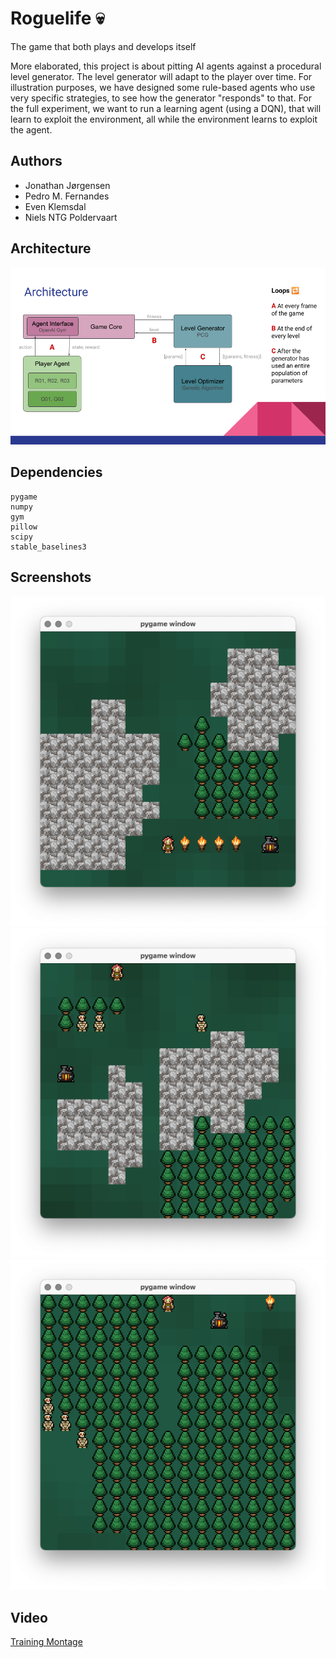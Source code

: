 # Roguelife 💀
The game that both plays and develops itself

More elaborated, this project is about pitting AI agents against a procedural level generator. The level generator will adapt to the player over time. For illustration purposes, we have designed some rule-based agents who use very specific strategies, to see how the generator "responds" to that. For the full experiment, we want to run a learning agent (using a DQN), that will learn to exploit the environment, all while the environment learns to exploit the agent.

## Authors
- Jonathan Jørgensen
- Pedro M. Fernandes
- Even Klemsdal 
- Niels NTG Poldervaart

## Architecture
![Architecture](doc/arch.png)
## Dependencies
```
pygame
numpy
gym
pillow
scipy
stable_baselines3
```
## Screenshots
![screenshot1](screenshot1.png)
![screenshot2](screenshot2.png)
![screenshot3](screenshot3.png)

## Video
[Training Montage](https://drive.google.com/file/d/1-C4bBehG-3zYwyCrGEYSs35uZPIEWhg0/view)
